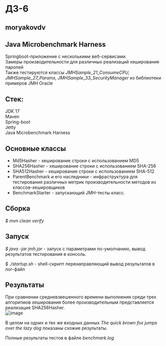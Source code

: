 # ДЗ-6
## moryakovdv

## Java Microbenchmark Harness
Springboot-приложение с несколькими веб-сервисами.  
Замеры производительности для различных реализаций хеширования паролей  
Также тестируются классы *JMHSample_21_ConsumeCPU, JMHSample_27_Params, JMHSample_33_SecurityManager* из библиотеки примеров JMH Oracle  


## Стек:
JDK 17  
Maven  
Spring-boot  
Jetty  
Java Microbenchmark Harness

## Основные классы
- Md5Hasher - хеширование строки  с использованием MD5
- SHA256Hasher - хеширование строки  с использованием SHA-256
- SHA512Hasher - хеширование строки  с использованием SHA-512
- ParentBenchmark и его наследники - инфраструктура для тестирования различных метрик производительности методов из классов-хешировщиков
- BenchmarkStarter - запускающий JMH-тесты класс.

## Сборка
*$ mvn clean verify*

## Запуск
*$ java -jar jmh.jar* - запуск с параметрами по-умолчанию, вывод результатов тестирования в консоль.  
  
*$ ./startup.sh* - shell-скрипт перенаправляющий вывод результатов в лог-файл 

## Результаты

При сравнении средневзвешенного времени выполнения среди трех алгоритмов хеширования более производительным представляется реализация SHA256Hasher.  
![image](https://github.com/OtusTeam/Java-Advanced-homework/assets/14349345/1bcd5c6b-3dce-411d-ac8c-5b48459f03f0)

В целом на одних и тех же входных данных *The quick brown fox jumps over the lazy dog* показаны схожие результаты.  

Полные результаты тестов в файлe *benchmark.log*









